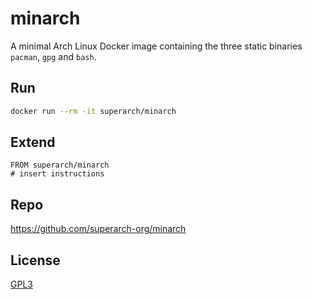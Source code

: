 # minarch

A minimal Arch Linux Docker image containing the three static binaries `pacman`,
`gpg` and `bash`.

## Run

```sh
docker run --rm -it superarch/minarch
```

## Extend

```
FROM superarch/minarch
# insert instructions
```

## Repo

https://github.com/superarch-org/minarch

## License

[GPL3](LICENSE)
